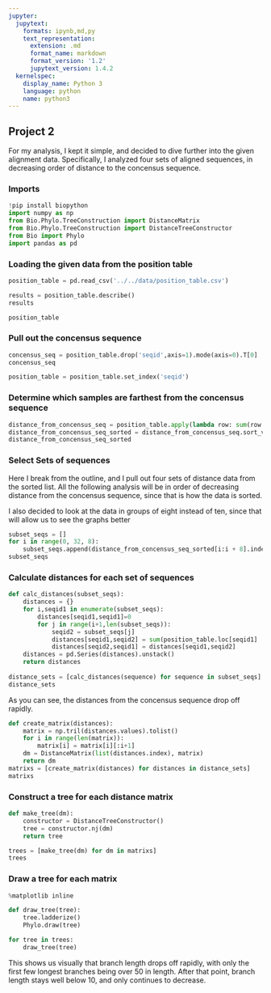 ```yaml
---
jupyter:
  jupytext:
    formats: ipynb,md,py
    text_representation:
      extension: .md
      format_name: markdown
      format_version: '1.2'
      jupytext_version: 1.4.2
  kernelspec:
    display_name: Python 3
    language: python
    name: python3
---
```


## Project 2


For my analysis, I kept it simple, and decided to dive further into the given alignment data. 
Specifically, I analyzed four sets of aligned sequences, in decreasing order of distance to the 
concensus sequence.



### Imports

```python
!pip install biopython
import numpy as np
from Bio.Phylo.TreeConstruction import DistanceMatrix
from Bio.Phylo.TreeConstruction import DistanceTreeConstructor
from Bio import Phylo
import pandas as pd
```

### Loading the given data from the position table

```python
position_table = pd.read_csv('../../data/position_table.csv')
```

```python
results = position_table.describe()
results
```

```python
position_table
```

### Pull out the concensus sequence

```python
concensus_seq = position_table.drop('seqid',axis=1).mode(axis=0).T[0]
concensus_seq
```

```python
position_table = position_table.set_index('seqid')
```

### Determine which samples are farthest from the concensus sequence

```python
distance_from_concensus_seq = position_table.apply(lambda row: sum(row != concensus_seq),axis=1)
distance_from_concensus_seq_sorted = distance_from_concensus_seq.sort_values(ascending=False)
distance_from_concensus_seq_sorted
```

### Select Sets of sequences


Here I break from the outline, and I pull out four sets of distance data from the sorted list.
All the following analysis will be in order of decreasing distance from the concensus sequence, since
that is how the data is sorted.

I also decided to look at the data in groups of eight instead of ten, since that will allow us to see the graphs better

```python
subset_seqs = []
for i in range(0, 32, 8):
    subset_seqs.append(distance_from_concensus_seq_sorted[i:i + 8].index)
subset_seqs
```

### Calculate distances for each set of sequences

```python
def calc_distances(subset_seqs):
    distances = {}
    for i,seqid1 in enumerate(subset_seqs):
        distances[seqid1,seqid1]=0
        for j in range(i+1,len(subset_seqs)):
            seqid2 = subset_seqs[j]
            distances[seqid1,seqid2] = sum(position_table.loc[seqid1] != position_table.loc[seqid2])
            distances[seqid2,seqid1] = distances[seqid1,seqid2]
    distances = pd.Series(distances).unstack()
    return distances
    
distance_sets = [calc_distances(sequence) for sequence in subset_seqs]
distance_sets
```

As you can see, the distances from the concensus sequence drop off rapidly.

```python
def create_matrix(distances):
    matrix = np.tril(distances.values).tolist()
    for i in range(len(matrix)):
        matrix[i] = matrix[i][:i+1]
    dm = DistanceMatrix(list(distances.index), matrix)
    return dm
matrixs = [create_matrix(distances) for distances in distance_sets]
matrixs
```

### Construct a tree for each distance matrix

```python
def make_tree(dm):
    constructor = DistanceTreeConstructor()
    tree = constructor.nj(dm)
    return tree

trees = [make_tree(dm) for dm in matrixs]
trees
```

### Draw a tree for each matrix

```python
%matplotlib inline

def draw_tree(tree):
    tree.ladderize()
    Phylo.draw(tree)

for tree in trees:
    draw_tree(tree)
```

This shows us visually that branch length drops off rapidly, with only the first few longest branches being 
over 50 in length. After that point, branch length stays well below 10, and only continues to decrease.

```python

```
